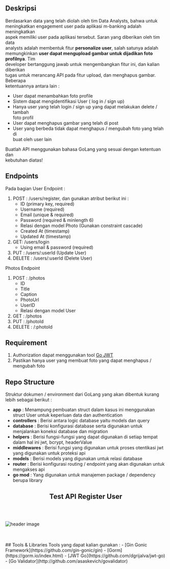 ## Deskripsi

Berdasarkan data yang telah diolah oleh tim Data Analysts, bahwa untuk  
meningkatkan engagement user pada aplikasi m-banking adalah meningkatkan  
aspek memiliki user pada aplikasi tersebut. Saran yang diberikan oleh tim data  
analysts adalah membentuk fitur **personalize user**, salah satunya adalah  
memungkinkan **user dapat mengupload gambar untuk dijadikan foto profilnya**. Tim  
developer bertanggung jawab untuk mengembangkan fitur ini, dan kalian diberikan  
tugas untuk merancang API pada fitur upload, dan menghapus gambar. Beberapa  
ketentuannya antara lain :

- User dapat menambahkan foto profile
- Sistem dapat mengidentifikasi User ( log in / sign up)
- Hanya user yang telah login / sign up yang dapat melakukan delete / tambah  
  foto profil
- User dapat menghapus gambar yang telah di post
- User yang berbeda tidak dapat menghapus / mengubah foto yang telah di  
  buat oleh user lain

Buatlah API menggunakan bahasa GoLang yang sesuai dengan ketentuan dan  
kebutuhan diatas!

## Endpoints

Pada bagian User Endpoint :

1. POST : /users/register, dan gunakan atribut berikut ini :
   - ID (primary key, required)
   - Username (required)
   - Email (unique & required)
   - Password (required & minlength 6)
   - Relasi dengan model Photo (Gunakan constraint cascade)
   - Created At (timestamp)
   - Updated At (timestamp)
2. GET: /users/login
   - Using email & password (required)
3. PUT : /users/:userId (Update User)
4. DELETE : /users/:userId (Delete User)

Photos Endpoint

1. POST : /photos
   - ID
   - Title
   - Caption
   - PhotoUrl
   - UserID
   - Relasi dengan model User
2. GET : /photos
3. PUT : /photoId
4. DELETE : /:photoId

## Requirement

1. Authorization dapat menggunakan tool [Go JWT](https://github.com/dgrijalva/jwt-go)
2. Pastikan hanya user yang membuat foto yang dapat menghapus / mengubah foto

## Repo Structure

Struktur dokumen / environment dari GoLang yang akan dibentuk kurang lebih sebagai berikut :

- **app** : Menampung pembuatan struct dalam kasus ini menggunakan struct User untuk keperluan data dan authentication
- **controllers** : Berisi antara logic database yaitu models dan query
- **database** : Berisi konfigurasi database serta digunakan untuk menjalankan koneksi database dan migration
- **helpers** : Berisi fungsi-fungsi yang dapat digunakan di setiap tempat dalam hal ini jwt, bcrypt, headerValue
- **middlewares** : Berisi fungsi yang digunakan untuk proses otentikasi jwt yang digunakan untuk proteksi api
- **models** : Berisi models yang digunakan untuk relasi database
- **router** : Berisi konfigurasi routing / endpoint yang akan digunakan untuk mengakses api
- **go mod** : Yang digunakan untuk manajemen package / dependency berupa library

<b><h2><center>Test API Register User</center></h1></b>
<br>
<br>

![header image](https://raw.github.com/IDcodea/task-5-vix-btpns-ArisMunandar/main/images/register.png)

<br>
<br>
## Tools & Libraries
Tools yang dapat kalian gunakan :
- [Gin Gonic Framework](https://github.com/gin-gonic/gin)
- [Gorm](https://gorm.io/index.html)
- [JWT Go](https://github.com/dgrijalva/jwt-go)
- [Go Validator](http://github.com/asaskevich/govalidator)
